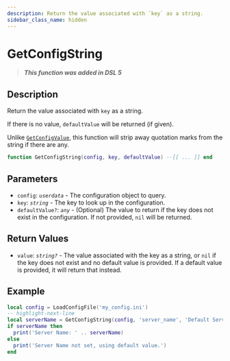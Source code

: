```yaml
---
description: Return the value associated with `key` as a string.
sidebar_class_name: hidden
---
```


# GetConfigString

> **_This function was added in DSL 5_**

## Description

Return the value associated with `key` as a string.

If there is no value, `defaultValue` will be returned (if given).

Unlike [`GetConfigValue`](./GetConfigValue), this function will strip away quotation marks from the string if there are any.

```lua
function GetConfigString(config, key, defaultValue) --[[ ... ]] end
```

## Parameters

- `config`: _`userdata`_ - The configuration object to query.
- `key`: _`string`_ - The key to look up in the configuration.
- `defaultValue?`: _`any`_ - (Optional) The value to return if the key does not exist in the configuration. If not provided, `nil` will be returned.

## Return Values

- `value`: _`string?`_ - The value associated with the key as a string, or `nil` if the key does not exist and no default value is provided. If a default value is provided, it will return that instead.

## Example

```lua
local config = LoadConfigFile('my_config.ini')
-- highlight-next-line
local serverName = GetConfigString(config, 'server_name', 'Default Server')
if serverName then
  print('Server Name: ' .. serverName)
else
  print('Server Name not set, using default value.')
end
```
